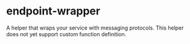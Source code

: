 # endpoint-wrapper

A helper that wraps your service with messaging protocols.
This helper does not yet support custom function definition.

